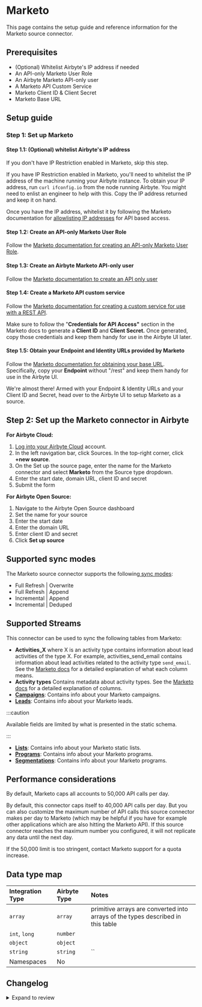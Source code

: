 # Marketo

This page contains the setup guide and reference information for the Marketo source connector.

## Prerequisites

- \(Optional\) Whitelist Airbyte's IP address if needed
- An API-only Marketo User Role
- An Airbyte Marketo API-only user
- A Marketo API Custom Service
- Marketo Client ID & Client Secret
- Marketo Base URL

## Setup guide

### Step 1: Set up Marketo

#### Step 1.1: \(Optional\) whitelist Airbyte's IP address

If you don't have IP Restriction enabled in Marketo, skip this step.

If you have IP Restriction enabled in Marketo, you'll need to whitelist the IP address of the machine running your Airbyte instance. To obtain your IP address, run `curl ifconfig.io` from the node running Airbyte. You might need to enlist an engineer to help with this. Copy the IP address returned and keep it on hand.

Once you have the IP address, whitelist it by following the Marketo documentation for [allowlisting IP addresses](https://docs.marketo.com/display/public/DOCS/Create+an+Allowlist+for+IP-Based+API+Access) for API based access.

#### Step 1.2: Create an API-only Marketo User Role

Follow the [Marketo documentation for creating an API-only Marketo User Role](https://docs.marketo.com/display/public/DOCS/Create+an+API+Only+User+Role).

#### Step 1.3: Create an Airbyte Marketo API-only user

Follow the [Marketo documentation to create an API only user](https://docs.marketo.com/display/public/DOCS/Create+an+API+Only+User)

#### Step 1.4: Create a Marketo API custom service

Follow the [Marketo documentation for creating a custom service for use with a REST API](https://docs.marketo.com/display/public/DOCS/Create+a+Custom+Service+for+Use+with+ReST+API).

Make sure to follow the "**Credentials for API Access"** section in the Marketo docs to generate a **Client ID** and **Client Secret.** Once generated, copy those credentials and keep them handy for use in the Airbyte UI later.

#### Step 1.5: Obtain your Endpoint and Identity URLs provided by Marketo

Follow the [Marketo documentation for obtaining your base URL](https://developers.marketo.com/rest-api/base-url/). Specifically, copy your **Endpoint** without "/rest" and keep them handy for use in the Airbyte UI.

We're almost there! Armed with your Endpoint & Identity URLs and your Client ID and Secret, head over to the Airbyte UI to setup Marketo as a source.

## Step 2: Set up the Marketo connector in Airbyte

<!-- env:cloud -->

**For Airbyte Cloud:**

1. [Log into your Airbyte Cloud](https://cloud.airbyte.com/workspaces) account.
2. In the left navigation bar, click Sources. In the top-right corner, click **+new source**.
3. On the Set up the source page, enter the name for the Marketo connector and select **Marketo** from the Source type dropdown.
4. Enter the start date, domain URL, client ID and secret
5. Submit the form
<!-- /env:cloud -->

<!-- env:oss -->

**For Airbyte Open Source:**

1. Navigate to the Airbyte Open Source dashboard
2. Set the name for your source
3. Enter the start date
4. Enter the domain URL
5. Enter client ID and secret
6. Click **Set up source**
<!-- /env:oss -->

## Supported sync modes

The Marketo source connector supports the following[ sync modes](https://docs.airbyte.com/cloud/core-concepts#connection-sync-modes):

- Full Refresh | Overwrite
- Full Refresh | Append
- Incremental | Append
- Incremental | Deduped

## Supported Streams

This connector can be used to sync the following tables from Marketo:

- **Activities_X** where X is an activity type contains information about lead activities of the type X. For example, activities_send_email contains information about lead activities related to the activity type `send_email`. See the [Marketo docs](https://developers.marketo.com/rest-api/endpoint-reference/lead-database-endpoint-reference/#!/Activities/getLeadActivitiesUsingGET) for a detailed explanation of what each column means.
- **Activity types** Contains metadata about activity types. See the [Marketo docs](https://developers.marketo.com/rest-api/endpoint-reference/lead-database-endpoint-reference/#!/Activities/getAllActivityTypesUsingGET) for a detailed explanation of columns.
- **[Campaigns](https://developers.marketo.com/rest-api/endpoint-reference/lead-database-endpoint-reference/#!/Campaigns/getCampaignsUsingGET)**: Contains info about your Marketo campaigns.
- **[Leads](https://developers.marketo.com/rest-api/endpoint-reference/lead-database-endpoint-reference/#!/Leads/getLeadByIdUsingGET)**: Contains info about your Marketo leads.

:::caution

Available fields are limited by what is presented in the static schema.

:::

- **[Lists](https://developers.marketo.com/rest-api/endpoint-reference/lead-database-endpoint-reference/#!/Static_Lists/getListByIdUsingGET)**: Contains info about your Marketo static lists.
- **[Programs](https://developers.marketo.com/rest-api/endpoint-reference/asset-endpoint-reference/#!/Programs/browseProgramsUsingGET)**: Contains info about your Marketo programs.
- **[Segmentations](https://developers.marketo.com/rest-api/endpoint-reference/asset-endpoint-reference/#!/Segments/getSegmentationUsingGET)**: Contains info about your Marketo programs.

## Performance considerations

By default, Marketo caps all accounts to 50,000 API calls per day.

By default, this connector caps itself to 40,000 API calls per day. But you can also customize the maximum number of API calls this source connector makes per day to Marketo \(which may be helpful if you have for example other applications which are also hitting the Marketo API\). If this source connector reaches the maximum number you configured, it will not replicate any data until the next day.

If the 50,000 limit is too stringent, contact Marketo support for a quota increase.

## Data type map

| Integration Type | Airbyte Type | Notes                                                                           |
| :--------------- | :----------- | :------------------------------------------------------------------------------ |
| `array`          | `array`      | primitive arrays are converted into arrays of the types described in this table |
| `int`, `long`    | `number`     |                                                                                 |
| `object`         | `object`     |                                                                                 |
| `string`         | `string`     | \`\`                                                                            |
| Namespaces       | No           |                                                                                 |

## Changelog

<details>
  <summary>Expand to review</summary>

| Version  | Date       | Pull Request                                             | Subject                                                                                          |
|:---------|:-----------|:---------------------------------------------------------|:-------------------------------------------------------------------------------------------------|
| 1.4.37 | 2025-10-14 | [67858](https://github.com/airbytehq/airbyte/pull/67858) | Update dependencies |
| 1.4.36 | 2025-10-07 | [67394](https://github.com/airbytehq/airbyte/pull/67394) | Update dependencies |
| 1.4.35 | 2025-09-30 | [66352](https://github.com/airbytehq/airbyte/pull/66352) | Update dependencies |
| 1.4.34 | 2025-09-09 | [65855](https://github.com/airbytehq/airbyte/pull/65855) | Update dependencies |
| 1.4.33 | 2025-08-23 | [65168](https://github.com/airbytehq/airbyte/pull/65168) | Update dependencies |
| 1.4.32 | 2025-08-16 | [64988](https://github.com/airbytehq/airbyte/pull/64988) | Update dependencies |
| 1.4.31 | 2025-08-09 | [64729](https://github.com/airbytehq/airbyte/pull/64729) | Update dependencies |
| 1.4.30 | 2025-08-02 | [64262](https://github.com/airbytehq/airbyte/pull/64262) | Update dependencies |
| 1.4.29 | 2025-07-26 | [63912](https://github.com/airbytehq/airbyte/pull/63912) | Update dependencies |
| 1.4.28 | 2025-07-12 | [63152](https://github.com/airbytehq/airbyte/pull/63152) | Update dependencies |
| 1.4.27 | 2025-07-05 | [61142](https://github.com/airbytehq/airbyte/pull/61142) | Update dependencies |
| 1.4.26 | 2025-05-28 | [60823](https://github.com/airbytehq/airbyte/pull/60823) | Fix Attribute Errors on `Leads` stream |
| 1.4.25 | 2025-05-24 | [60693](https://github.com/airbytehq/airbyte/pull/60693) | Update dependencies |
| 1.4.24 | 2025-05-10 | [59770](https://github.com/airbytehq/airbyte/pull/59770) | Update dependencies |
| 1.4.23 | 2025-05-03 | [58788](https://github.com/airbytehq/airbyte/pull/58788) | Update dependencies |
| 1.4.22 | 2025-04-12 | [57702](https://github.com/airbytehq/airbyte/pull/57702) | Update dependencies |
| 1.4.21 | 2025-04-05 | [57071](https://github.com/airbytehq/airbyte/pull/57071) | Update dependencies |
| 1.4.20 | 2025-03-29 | [56674](https://github.com/airbytehq/airbyte/pull/56674) | Update dependencies |
| 1.4.19 | 2025-03-22 | [56016](https://github.com/airbytehq/airbyte/pull/56016) | Update dependencies |
| 1.4.18 | 2025-03-08 | [55426](https://github.com/airbytehq/airbyte/pull/55426) | Update dependencies |
| 1.4.17 | 2025-03-01 | [54761](https://github.com/airbytehq/airbyte/pull/54761) | Update dependencies |
| 1.4.16 | 2025-02-22 | [54321](https://github.com/airbytehq/airbyte/pull/54321) | Update dependencies |
| 1.4.15 | 2025-02-15 | [53790](https://github.com/airbytehq/airbyte/pull/53790) | Update dependencies |
| 1.4.14 | 2025-02-01 | [52711](https://github.com/airbytehq/airbyte/pull/52711) | Update dependencies |
| 1.4.13 | 2025-01-25 | [52278](https://github.com/airbytehq/airbyte/pull/52278) | Update dependencies |
| 1.4.12 | 2025-01-11 | [51165](https://github.com/airbytehq/airbyte/pull/51165) | Update dependencies |
| 1.4.11 | 2025-01-04 | [50890](https://github.com/airbytehq/airbyte/pull/50890) | Update dependencies |
| 1.4.10 | 2024-12-28 | [50655](https://github.com/airbytehq/airbyte/pull/50655) | Update dependencies |
| 1.4.9 | 2024-12-21 | [43736](https://github.com/airbytehq/airbyte/pull/43736) | Starting with this version, the Docker image is now rootless. Please note that this and future versions will not be compatible with Airbyte versions earlier than 0.64 |
| 1.4.8 | 2024-12-20 | [49972](https://github.com/airbytehq/airbyte/pull/49972) | Pin CDK due to breaking changes in newer versions. |
| 1.4.7 | 2024-07-06 | [40629](https://github.com/airbytehq/airbyte/pull/40629) | Update dependencies |
| 1.4.6 | 2024-06-26 | [40530](https://github.com/airbytehq/airbyte/pull/40530) | Update dependencies |
| 1.4.5 | 2024-06-25 | [40318](https://github.com/airbytehq/airbyte/pull/40318) | Update dependencies |
| 1.4.4 | 2024-06-23 | [40001](https://github.com/airbytehq/airbyte/pull/40001) | Update dependencies |
| `1.4.3`  | 2024-06-18 | [39549](https://github.com/airbytehq/airbyte/pull/39549) | Refactor: use `client_side_incremental` feature                                                  |
| `1.4.2`  | 2024-06-06 | [39297](https://github.com/airbytehq/airbyte/pull/39297) | [autopull] Upgrade base image to v1.2.2                                                          |
| `1.4.1`  | 2024-05-23 | [38631](https://github.com/airbytehq/airbyte/pull/38631) | Update deprecated authenticator package                                                          |
| `1.4.0`  | 2024-04-15 | [36854](https://github.com/airbytehq/airbyte/pull/36854) | Migrate to low-code                                                                              |
| `1.3.2`  | 2024-04-19 | [36650](https://github.com/airbytehq/airbyte/pull/36650) | Updating to 0.80.0 CDK                                                                           |
| `1.3.1`  | 2024-04-12 | [36650](https://github.com/airbytehq/airbyte/pull/36650) | schema descriptions                                                                              |
| `1.3.0`  | 2024-03-19 | [36267](https://github.com/airbytehq/airbyte/pull/36267) | Pin airbyte-cdk version to `^0`                                                                  |
| `1.2.6`  | 2024-02-09 | [35078](https://github.com/airbytehq/airbyte/pull/35078) | Manage dependencies with Poetry.                                                                 |
| `1.2.5`  | 2024-01-15 | [34246](https://github.com/airbytehq/airbyte/pull/34246) | prepare for airbyte-lib                                                                          |
| `1.2.4`  | 2024-01-08 | [33999](https://github.com/airbytehq/airbyte/pull/33999) | Fix for `Export daily quota exceeded`                                                            |
| `1.2.3`  | 2023-08-02 | [28999](https://github.com/airbytehq/airbyte/pull/28999) | Fix for ` _csv.Error: line contains NUL`                                                         |
| `1.2.2`  | 2023-10-19 | [31599](https://github.com/airbytehq/airbyte/pull/31599) | Base image migration: remove Dockerfile and use the python-connector-base image                  |
| `1.2.1`  | 2023-09-18 | [30533](https://github.com/airbytehq/airbyte/pull/30533) | Fix `json_schema` for stream `Leads`                                                             |
| `1.2.0`  | 2023-06-26 | [27726](https://github.com/airbytehq/airbyte/pull/27726) | License Update: Elv2                                                                             |
| `1.1.0`  | 2023-04-18 | [23956](https://github.com/airbytehq/airbyte/pull/23956) | Add `Segmentations` Stream                                                                       |
| `1.0.4`  | 2023-04-25 | [25481](https://github.com/airbytehq/airbyte/pull/25481) | Minor fix for bug caused by `<=` producing additional API call when there is a single date slice |
| `1.0.3`  | 2023-02-13 | [22938](https://github.com/airbytehq/airbyte/pull/22938) | Specified date formatting in specification                                                       |
| `1.0.2`  | 2023-02-01 | [22203](https://github.com/airbytehq/airbyte/pull/22203) | Handle Null cursor values                                                                        |
| `1.0.1`  | 2023-01-31 | [22015](https://github.com/airbytehq/airbyte/pull/22015) | Set `AvailabilityStrategy` for streams explicitly to `None`                                      |
| `1.0.0`  | 2023-01-25 | [21790](https://github.com/airbytehq/airbyte/pull/21790) | Fix `activities_*` stream schemas                                                                |
| `0.1.12` | 2023-01-19 | [20973](https://github.com/airbytehq/airbyte/pull/20973) | Fix encoding error (note: this change is not in version 1.0.0, but is in later versions          |
| `0.1.11` | 2022-09-30 | [17445](https://github.com/airbytehq/airbyte/pull/17445) | Do not use temporary files for memory optimization                                               |
| `0.1.10` | 2022-09-30 | [17445](https://github.com/airbytehq/airbyte/pull/17445) | Optimize memory consumption                                                                      |
| `0.1.9`  | 2022-09-28 | [17304](https://github.com/airbytehq/airbyte/pull/17304) | Migrate to per-stream sate.                                                                      |
| `0.1.7`  | 2022-08-23 | [15817](https://github.com/airbytehq/airbyte/pull/15817) | Improved unit test coverage                                                                      |
| `0.1.6`  | 2022-08-21 | [15824](https://github.com/airbytehq/airbyte/pull/15824) | Fix semi incremental streams: do not ignore start date, make one api call instead of multiple    |
| `0.1.5`  | 2022-08-16 | [15683](https://github.com/airbytehq/airbyte/pull/15683) | Retry failed creation of a job instead of skipping it                                            |
| `0.1.4`  | 2022-06-20 | [13930](https://github.com/airbytehq/airbyte/pull/13930) | Process failing creation of export jobs                                                          |
| `0.1.3`  | 2021-12-10 | [8429](https://github.com/airbytehq/airbyte/pull/8578)   | Updated titles and descriptions                                                                  |
| `0.1.2`  | 2021-12-03 | [8483](https://github.com/airbytehq/airbyte/pull/8483)   | Improve field conversion to conform schema                                                       |
| `0.1.1`  | 2021-11-29 | [0000](https://github.com/airbytehq/airbyte/pull/0000)   | Fix timestamp value format issue                                                                 |
| `0.1.0`  | 2021-09-06 | [5863](https://github.com/airbytehq/airbyte/pull/5863)   | Release Marketo CDK Connector                                                                    |

</details>
